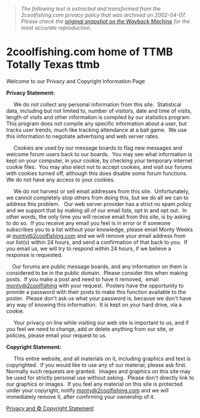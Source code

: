 > *The following text is extracted and transformed from the 2coolfishing.com privacy policy that was archived on 2002-04-07. Please check the [original snapshot on the Wayback Machine](https://web.archive.org/web/20020407144353id_/http%3A//2coolfishing.com/privacy.shtm) for the most accurate reproduction.*

# 2coolfishing.com home of TTMB Totally Texas ttmb

  
Welcome to our Privacy and Copyright Information Page

**Privacy Statement:**

     We do not collect any personal information from this site.  Statistical data, including but not limited to, number of visitors, date and time of visits, length of visits and other information is compiled by our statistics program.  This program does not compile any specific information about a user, but tracks user trends, much like tracking attendance at a ball game.  We use this information to negotiate advertising and web server rates. 

     Cookies are used by our message boards to flag new messages and welcome forum users back to our boards.  You may see what information is kept on your computer, in your cookie, by checking your temporary internet cookie files.  You may also elect not to accept cookies, and visit our forums with cookies turned off, although this does disable some forum functions.  We do not have any access to your cookies. 

     We do not harvest or sell email addresses from this site.  Unfortunately, we cannot completely stop others from doing this, but we do all we can to address this problem.   Our web server provider has a strict no spam policy and we support that by making all of our email lists, opt in and opt out.  In other words, the only time you will receive email from this site, is by asking to do so.  If you receive any email you feel is in error or if someone subscribes you to a list without your knowledge, please email Monty Weeks at [monty@2coolfishing.com](mailto:monty@2coolfishing.com) and we will remove your email address from our list(s) within 24 hours, and send a confirmation of that back to you.  If you email us, we will try to respond within 24 hours, if we believe a response is requested.  

    Our forums are public message boards, and any information on them is considered to be in the public domain.  Please consider this when making posts.  If you make a post and need to have it removed,  email [monty@2coolfishing](mailto:monty@2coolfishing) with your request.  Posters have the opportunity to provide a password with their posts to make this function available to the poster.  Please don't ask us what your password is, because we don't have any way of knowing this information.  It is kept on your hard drive, via a cookie. 

     Your privacy on line while visiting our web site is important to us, and if you feel we need to change, add or delete anything from our site, or policies, please email your request to us.

**Copyright Statement:**

     This entire website, and all materials on it, including graphics and text is copyrighted.  If you would like to use any of our material, please ask first.  Normally such requests are granted.  Images and graphics on this site may be used for strictly personal use without asking.  Please don't directly link to our graphics or images.  If you feel any material on this site is protected under your copyright, notify [monty@2coolfishing.com](mailto:monty@2coolfishing.com) and we will immediately remove it, after confirming your ownership of it. 

[Privacy and © Copyright Statement](http://2coolfishing.com/privacy.shtm)
